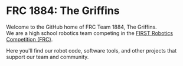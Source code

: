 # FRC 1884: The Griffins

Welcome to the GitHub home of FRC Team 1884, The Griffins.  
We are a high school robotics team competing in the [FIRST Robotics Competition (FRC)](https://www.firstinspires.org/robotics/frc).

Here you'll find our robot code, software tools, and other projects that support our team and community.
